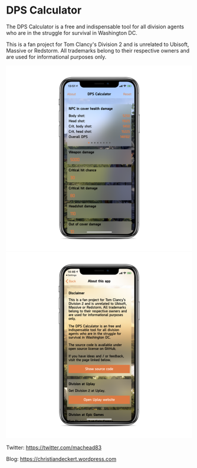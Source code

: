 # DPS Calculator

The DPS Calculator is a free and indispensable tool for all division agents who are in the struggle for survival in Washington DC.

This is a fan project for Tom Clancy's Division 2 and is unrelated to Ubisoft, Massive or Redstorm. All trademarks belong to their respective owners and are used for informational purposes only.

![alt text](screenshot1.png)
![alt text](screenshot2.png)

Twitter: https://twitter.com/machead83

Blog: https://christiandeckert.wordpress.com
